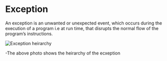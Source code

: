 # Exception

An exception is an unwanted or unexpected event, which occurs during the execution of a program i.e at run time, that disrupts the normal flow of the program’s instructions.


![Exception heirarchy](https://media.geeksforgeeks.org/wp-content/uploads/Exception-in-java1.png)

-The above photo shows the heirarchy of the ecxeption